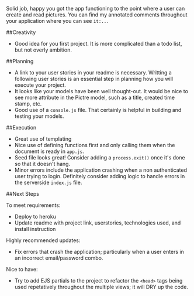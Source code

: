 Solid job, happy you got the app functioning to the point where a user can create and read pictures. You can find my annotated comments throughout your application where you can see `it:...`

##Creativity

* Good idea for you first project. It is more complicated than a todo list, but not overly ambition.

##Planning

* A link to your user stories in your readme is necessary. Writting a following user stories is an essential step in planning how you will execute your project.
* It looks like your models have been well thought-out. It would be nice to see more attribute in the Pictre model, such as a title, created time stamp, etc.
* Good use of a `console.js` file. That certainly is helpful in building and testing your models.

##Execution

* Great use of templating
* Nice use of defining functions first and only calling them when the document is ready in `app.js`.
* Seed file looks great! Consider adding a `process.exit()` once it's done so that it doesn't hang.
* Minor errors include the application crashing when a non authenticated user trying to login. Definitely consider adding logic to handle errors in the serverside `index.js` file.

##Next Steps

To meet requirements:
* Deploy to heroku
* Update readme with project link, userstories, technologies used, and install instruction

Highly recommended updates:
* Fix errors that crash the application; particularly when a user enters in an incorrect email/password combo.

Nice to have:
* Try to add EJS partials to the project to refactor the `<head>` tags being used repetatively throughout the multiple views; it will DRY up the code.
